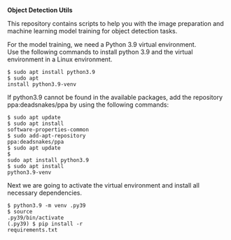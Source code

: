 <b>Object Detection Utils</b>

<p>This repository contains scripts to help you with the image preparation and machine learning model training for object detection tasks.</p>

<p>For the model training, we need a Python 3.9 virtual environment.<br>
Use the following commands to install python 3.9 and the virtual environment in a Linux environment.</p>

<code>$ sudo apt install python3.9</code><br>
<code>$ sudo apt install python3.9-venv</code><br>

<p>If python3.9 cannot be found in the available packages, add the repository ppa:deadsnakes/ppa by using the following commands:</p>

<code>$ sudo apt update</code><br>
<code>$ sudo apt install software-properties-common</code><br>
<code>$ sudo add-apt-repository ppa:deadsnakes/ppa</code><br>
<code>$ sudo apt update</code><br>
<code>$ sudo apt install python3.9</code><br>
<code>$ sudo apt install python3.9-venv</code><br>

<p>Next we are going to activate the virtual environment and install all necessary dependencies.</p>

<code>$ python3.9 -m venv .py39</code><br>
<code>$ source .py39/bin/activate</code><br>
<code>(.py39) $ pip install -r requirements.txt</code><br>
